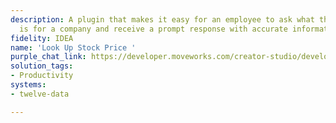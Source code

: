 ```yaml
---
description: A plugin that makes it easy for an employee to ask what the stock price
  is for a company and receive a prompt response with accurate information.
fidelity: IDEA
name: 'Look Up Stock Price '
purple_chat_link: https://developer.moveworks.com/creator-studio/developer-tools/purple-chat-builder/?workspace=%7B%22title%22%3A%22My+Workspace%22%2C%22botSettings%22%3A%7B%22name%22%3A%22%22%2C%22imageUrl%22%3A%22%22%7D%2C%22mocks%22%3A%5B%7B%22id%22%3A8367%2C%22title%22%3A%22New+Mock%22%2C%22transcript%22%3A%7B%22messages%22%3A%5B%7B%22from%22%3A%22USER%22%2C%22text%22%3A%22What%27s+the+stock+price+of+Amazon+today%3F%22%7D%2C%7B%22from%22%3A%22BOT%22%2C%22text%22%3A%22Let+me+look+up+today%27s+trading+details+for+Amazon.%22%7D%2C%7B%22from%22%3A%22ANNOTATION%22%2C%22text%22%3A%22%3Cp%3E%E2%9C%85+Working+on+%3Cb%3EStock+Price+For+Amazon%3C%2Fb%3E+%3Cbr%3E%E2%8F%B3+Calling+Plugin+%3Cb%3ELook+Up+Stock+Price+%3C%2Fb%3E%3C%2Fp%3E%22%7D%2C%7B%22from%22%3A%22BOT%22%2C%22text%22%3A%22%3Cp%3EHere+are+today%27s+trading+details+for+Amazon%3A%3C%2Fp%3E%22%2C%22cards%22%3A%5B%7B%22title%22%3A%22%3Cp%3EAmazon+%28AMZN%29%3Cbr%3E%3C%2Fp%3E%22%2C%22text%22%3A%22%3Cp%3E%3Cb%3EOpen%3A%3C%2Fb%3E+%243187.75%3Cbr%3E%3Cb%3EHigh%3A%3C%2Fb%3E+%243223.38%3Cbr%3E%3Cb%3ELow%3A%3C%2Fb%3E+%243172.26%3Cbr%3E%3Cb%3EClose%3A%3C%2Fb%3E+%243200.50%3Cbr%3E%3C%2Fp%3E%22%7D%5D%7D%5D%2C%22settings%22%3A%7B%22colorStyle%22%3A%22LIGHT%22%2C%22startTime%22%3A%2211%3A43%2BAM%22%2C%22defaultPerson%22%3A%22GWEN%22%2C%22editable%22%3Atrue%2C%22botName%22%3A%22%22%2C%22botImageUrl%22%3A%22%22%7D%7D%7D%5D%7D
solution_tags:
- Productivity
systems:
- twelve-data

---
```

